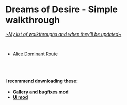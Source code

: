 # Dreams of Desire - Simple walkthrough
[*\~My list of walkthroughs and when they'll be updated\~*](https://www.patreon.com/maimlain)

<br>

- [Alice Dominant Route](https://github.com/maim-lain/dreams/blob/master/alice/dom-route.md)

<br>
<br>

#### I recommend downloading these:
- [**Gallery and bugfixes mod**](https://f95zone.com/threads/dreams-of-desire-ep-12-gallery-unlocker-and-bugfixes-mod-v5-0-bossapplesauce.11194)  
- [**UI mod**](https://f95zone.com/threads/dreams-of-desire-ui-mod-and-simplified-walkthrough.14459/)


<!---

- Alice - Love Route  
- [Alice - Dominant Route](https://github.com/maim-lain/dreams/blob/master/alice/dom-route.md)

<br>

- Tracy - Love Route
- Tracy - Dominant Route

ep4 day 7 - Coffee shop -> Marcus -> Tell him? (affects day 17 with bikes..)
ep5 day 9 - mom -> but Kiss gives +2 Trust points (which will come in handy in later Episodes)

--->

